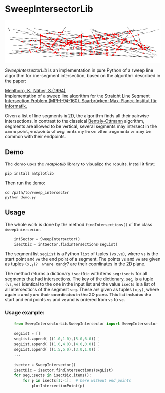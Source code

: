 # SweepIntersectorLib

![Logo](./misc/logo.png)

_SweepIntersectorLib_ is an implementation in pure Python of a sweep line algorithm for line-segment intersection, based on the algorithm described in the paper:

[Mehlhorn, K., Näher, S.(1994).<br>Implementation of a sweep line algorithm
for the Straight Line Segment Intersection Problem (MPI-I-94-160).
Saarbrücken: Max-Planck-Institut für Informatik.](https://pure.mpg.de/pubman/faces/ViewItemOverviewPage.jsp?itemId=item_1834220)

Given a list of line segments in 2D, the algorithm finds all their pairwise intersections. In contrast to the classical [Bentely-Ottmann](https://en.wikipedia.org/wiki/Bentley%E2%80%93Ottmann_algorithm) algorithm, segments are allowed to be vertical, several segments may intersect in the same point, endpoints of segments my lie on other segments or may be common with their endpoints.

## Demo
The demo uses the _matplotlib_ library to visualize the results.
Install it first:
```
pip install matplotlib
```
Then run the demo:
```
cd /path/to/sweep_intersector
python demo.py
```

## Usage
The whole work is done by the method `findIntersections()` of the class `SweepIntersector`:

```Python
    intSector = SweepIntersector()
    isectDic = intSector.findIntersections(segList)
```
The segment list `segList` is a Python `list` of tuples `(vs,ve)`, where `vs` is the start point and `ve` the end point of a segment. The points `vs` and `ve` are given as tuples `(x,y)?  where `x` and `y?  are their coordinates in the 2D plane. 

The method returns a dictionary `isectDic` with items `seg:isects` for all segments that had intersections. The key of the dictionary, `seg`, is a tuple `(vs,ve)` identical to the one in the input list and the value `isects` is a list of all intersections of the segment `seg`. These are given  as tuples `(x,y)`, where again `x` and `y` are their coordinates in the 2D plane. This list includes the start and end points `vs` and `ve` and is ordered from `vs` to `ve`.

### Usage example:
```Python
    from SweepIntersectorLib.SweepIntersector import SweepIntersector

    segList = []
    segList.append( ((1.0,1.0),(5.0,6.0)) )
    segList.append( ((1.0,4.0),(4.0,0.0)) )
    segList.append( ((1.5,5.0),(3.0,1.0)) )
    ...

    isector = SweepIntersector()
    isectDic = isector.findIntersections(segList)
    for seg,isects in isectDic.items():
        for p in isects[1:-1]:  # here without end points
            plotInterxectionPoint(p)
```

